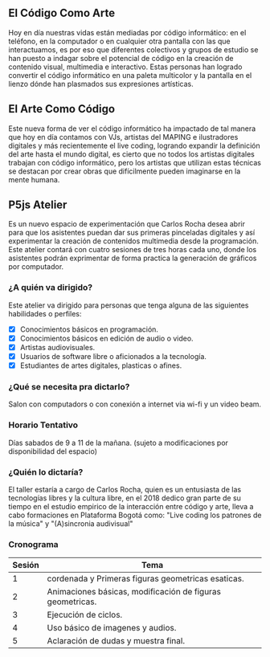 ## El Código Como Arte

Hoy en día nuestras vidas están mediadas por código informático: en el teléfono, en la computador o en cualquier otra pantalla con las que interactuamos, es por eso que diferentes colectivos y grupos de estudio se han puesto a indagar sobre el potencial de código en la creación de contenido visual, multimedia e interactivo.
Estas personas han logrado convertir el código informático en una paleta multicolor y la pantalla en el lienzo dónde han plasmados sus expresiones artísticas.

## El Arte Como Código

Este nueva forma de ver el código informático ha impactado de tal manera que hoy en día contamos con VJs, artistas del MAPING e ilustradores digitales y más recientemente el live coding, logrando expandir la definición del arte hasta el mundo digital, es cierto que no todos los artistas digitales trabajan con código informático, pero los artistas que utilizan estas técnicas se destacan por crear obras que difícilmente pueden imaginarse en la mente humana.

## P5js Atelier

Es un nuevo espacio de experimentación que Carlos Rocha desea abrir para que los asistentes puedan dar sus primeras pinceladas digitales y así experimentar la creación de contenidos multimedia desde la programación. Este atelier contará con cuatro sesiones de tres horas cada uno, donde los asistentes podrán exprimentar de forma practica la generación de gráficos por computador.

### ¿A quién va dirigido?

Este atelier va dirigido para personas que tenga alguna de las siguientes habilidades o perfiles: 

* [x] Conocimientos básicos en programación.
* [x] Conocimientos básicos en edición de audio o video.
* [x] Artistas audiovisuales.
* [x] Usuarios de software libre o aficionados a la tecnología.
* [x] Estudiantes de artes digitales, plasticas o afines.

### ¿Qué se necesita pra dictarlo?

Salon con computadors o  con conexión a internet via wi-fi y un video beam.

### Horario Tentativo

Días sabados de 9 a 11 de la mañana. (sujeto a modificaciones por disponibilidad del espacio)

### ¿Quién lo dictaría?

El taller estaría a cargo de Carlos Rocha, quien es un entusiasta de las tecnologías libres y la cultura libre, en el 2018 dedico gran parte de su tiempo en el estudio empirico de la interacción entre código y arte, lleva a cabo formaciones en Plataforma Bogotá como: "Live coding los patrones de la música" y "(A)sincronia audivisual"

### Cronograma

Sesión | Tema
------ | -----
1 | cordenada y Primeras figuras geometricas esaticas. 
2 | Animaciones básicas, modificación de figuras geometricas.
3 | Ejecución de ciclos.
4 | Uso básico de imagenes y audios.
5 | Aclaración de dudas y muestra final.



